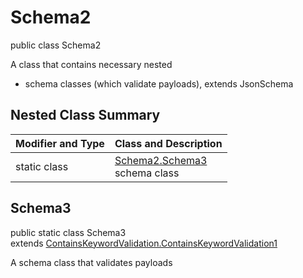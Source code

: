 # Schema2
public class Schema2

A class that contains necessary nested
- schema classes (which validate payloads), extends JsonSchema

## Nested Class Summary
| Modifier and Type | Class and Description |
| ----------------- | ---------------------- |
| static class | [Schema2.Schema3](#schema3)<br> schema class |

## Schema3
public static class Schema3<br>
extends [ContainsKeywordValidation.ContainsKeywordValidation1](../../../../../../../../components/schemas/ContainsKeywordValidation.md#containskeywordvalidation1)

A schema class that validates payloads
